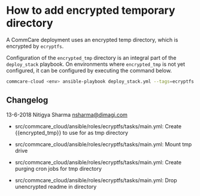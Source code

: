 # How to add encrypted temporary directory
A CommCare deployment uses an encrypted temp directory, which is encrypted by `ecryptfs`.

Configuration of the `encrypted_tmp` directory is an integral part of the `deploy_stack` playbook.
On environments where `encrypted_tmp` is not yet configured, it can be configured by executing the command below.

```bash
commcare-cloud <env> ansible-playbook deploy_stack.yml --tags=ecryptfs
```

## Changelog

13-6-2018 Nitigya Sharma <nsharma@dimagi.com>
* src/commcare_cloud/ansible/roles/ecryptfs/tasks/main.yml: Create {{encrypted_tmp}} to use for as tmp directory

* src/commcare_cloud/ansible/roles/ecryptfs/tasks/main.yml: Mount tmp drive

* src/commcare_cloud/ansible/roles/ecryptfs/tasks/main.yml: Create purging cron jobs for tmp directory

* src/commcare_cloud/ansible/roles/ecryptfs/tasks/main.yml: Drop unencrypted readme in directory
